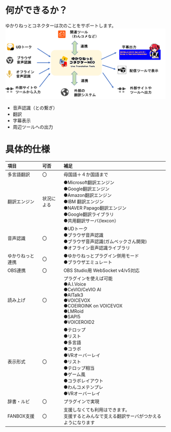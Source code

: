 # 何ができるか？
ゆかりねっとコネクターは次のことをサポートします。
![Image title](images/spec/totalmap.png)

* 音声認識（との繋ぎ）
* 翻訳
* 字幕表示
* 周辺ツールへの出力

# 具体的仕様

|項目|可否|補足|
|:--|:---|:---|
|多言語翻訳|〇|母国語＋４か国語まで|
|翻訳エンジン|状況による|●Microsoft翻訳エンジン<br>●Google翻訳エンジン<br>●Amazon翻訳エンジン<br>●IBM 翻訳エンジン<br>●NAVER Papago翻訳エンジン<br>●Google翻訳ライブラリ<br>●共用翻訳サーバ(lexcon）|
|音声認識|〇| ●UDトーク<br>●ブラウザ音声認識<br>●ブラウザ音声認識(ガムベックさん開発)<br>●オフライン音声認識ライブラリ|
|ゆかりねっと連携|〇|●ゆかりねっとプラグイン併用モード<br>●ブラウザエミュレート|
|OBS連携|〇| OBS Studio用 WebSocket v4/v5対応|
|読み上げ|〇|プラグインを使えば可能<br>●A.I.Voice<br>●CeVIO/CeVIO AI<br>●AITalk3<br>●VOICEVOX<br>●COEIROINK on VOICEVOX<br>●LMRoid<br>●SAPI5<br>●VOICEROID2  |
|表示形式|〇|●テロップ<br>●リスト<br>●多言語<br>●コラボ<br>●VRオーバーレイ<br>●リスト<br>●テロップ相当<br>●ゲーム風<br>●コラボレイアウト<br>●わんコメテンプレ<br>●VRオーバーレイ|
|辞書・ルビ|〇|プラグインで実現|
|FANBOX支援|〇|支援しなくても利用はできます。<br>支援するとみんなで支える翻訳サーバがつかえるようになります|
